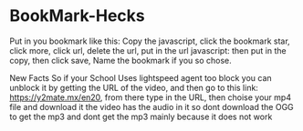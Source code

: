 # BookMark-Hecks
Put in you bookmark like this:
Copy the javascript, 
click the bookmark star, 
click more, 
click url, 
delete the url, 
put in the url javascript: 
then put in the copy, 
then click save, 
Name the bookmark if you so chose. 
                                           
New Facts So if your School Uses lightspeed agent too block you can unblock it by getting the URL of the video,
and then go to this link: https://y2mate.mx/en20,
from there type in the URL,
then choise your mp4 file and download it 
the video has the audio in it so dont download the OGG to get the mp3 and dont get the mp3 mainly because it does not work
